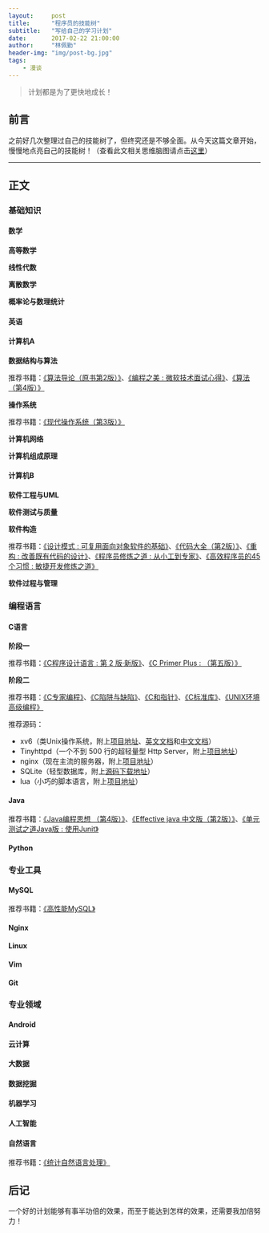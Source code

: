 ```yaml
---
layout:     post
title:      "程序员的技能树"
subtitle:   "写给自己的学习计划"
date:       2017-02-22 21:00:00
author:     "林佩勤"
header-img: "img/post-bg.jpg"
tags:
    - 漫谈
---
```


> 计划都是为了更快地成长！


## 前言

之前好几次整理过自己的技能树了，但终究还是不够全面。从今天这篇文章开始，慢慢地点亮自己的技能树！（查看此文相关思维脑图请点击[这里](http://naotu.baidu.com/file/7dcfca082848df0c6686bb395e9b911e?token=d8b3269791940e16)）

---

## 正文

### 基础知识

#### 数学

**高等数学**

**线性代数**

**离散数学**

**概率论与数理统计**

#### 英语

#### 计算机A

**数据结构与算法**

推荐书籍：[《算法导论（原书第2版）》](https://book.douban.com/subject/1885170/)、[《编程之美 : 微软技术面试心得》](https://book.douban.com/subject/3004255/)、[《算法（第4版）》](https://book.douban.com/subject/19952400/)

**操作系统**

推荐书籍：[《现代操作系统（第3版）》](https://book.douban.com/subject/3852290/)

**计算机网络**

**计算机组成原理**

#### 计算机B

**软件工程与UML**

**软件测试与质量**

**软件构造**

推荐书籍：[《设计模式 : 可复用面向对象软件的基础》](https://book.douban.com/subject/1052241/)、[《代码大全（第2版）》](https://book.douban.com/subject/1477390/)、[《重构 : 改善既有代码的设计》](https://book.douban.com/subject/1229923/)、[《程序员修炼之道 : 从小工到专家》](https://book.douban.com/subject/1152111/)、[《高效程序员的45个习惯 : 敏捷开发修炼之道》](https://book.douban.com/subject/4164024/)

**软件过程与管理**

### 编程语言

#### C语言

**阶段一**

推荐书籍：[《C程序设计语言 : 第 2 版·新版》](https://book.douban.com/subject/1139336/)、[《C Primer Plus : （第五版）》](https://book.douban.com/subject/1240002/)

**阶段二**

推荐书籍：[《C专家编程》](https://book.douban.com/subject/2377310/)、[《C陷阱与缺陷》](https://book.douban.com/subject/2778632/)、[《C和指针》](https://book.douban.com/subject/3012360/)、[《C标准库》](https://book.douban.com/subject/3775842/)、[《UNIX环境高级编程》](https://book.douban.com/subject/1788421/)

推荐源码：

- xv6（类Unix操作系统，附上[项目地址](https://github.com/mit-pdos/xv6-public)、[英文文档](https://pdos.csail.mit.edu/6.828/2012/xv6/book-rev7.pdf)和[中文文档](https://th0ar.gitbooks.io/xv6-chinese/)）
- Tinyhttpd（一个不到 500 行的超轻量型 Http Server，附上[项目地址](https://github.com/EZLippi/Tinyhttpd)）
- nginx（现在主流的服务器，附上[项目地址](https://github.com/nginx/nginx)）
- SQLite（轻型数据库，附上[源码下载地址](http://www.sqlite.org/download.html)）
- lua（小巧的脚本语言，附上[项目地址](https://github.com/lua/lua)）

#### Java

推荐书籍：[《Java编程思想 （第4版）》](https://book.douban.com/subject/2130190/)、[《Effective java 中文版（第2版）》](https://book.douban.com/subject/3360807/)、[《单元测试之道Java版 : 使用Junit》](https://book.douban.com/subject/1239651/)

#### Python

### 专业工具

#### MySQL

推荐书籍：[《高性能MySQL》](https://book.douban.com/subject/23008813/)

#### Nginx

#### Linux

#### Vim

#### Git

### 专业领域

#### Android

#### 云计算

#### 大数据

#### 数据挖掘

#### 机器学习

#### 人工智能

#### 自然语言

推荐书籍：[《统计自然语言处理》](https://book.douban.com/subject/25746399/)

## 后记

一个好的计划能够有事半功倍的效果，而至于能达到怎样的效果，还需要我加倍努力！
